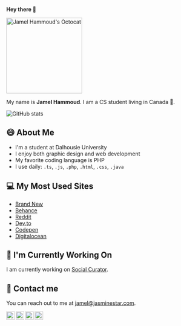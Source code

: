 <strong>Hey there 👋</strong>

<img src="https://pbs.twimg.com/media/EdpvYLCXsAAFxMI?format=png&name=large" width="200" alt="Jamel Hammoud's Octocat">

My name is <strong>Jamel Hammoud</strong>. I am a CS student living in Canada 🍁.

<img src="https://github-readme-stats.vercel.app/api?username=JamelHammoud&amp;show_icons=true" alt="GitHub stats" data-canonical-src="https://github-readme-stats.vercel.app/api?username=JamelHammoud&amp;show_icons=true" style="max-width:100%;"></a>

<h2>😄 About Me</h2>

<ul>
  <li>I'm a student at Dalhousie University</li>
  <li>I enjoy both graphic design and web development</li>
  <li>My favorite coding language is PHP</li>
  <li>I use daily: <code>.ts</code>, <code>.js</code>, <code>.php</code>, <code>.html</code>, <code>.css</code>, <code>.java</code></li>
</ul>

<h2>💻 My Most Used Sites</h2>

<ul>
  <li><a href="https://www.underconsideration.com/brandnew/" target="_blank" aria-label="Visit www.underconsideration.com/brandnew">Brand New</a></li>
  <li><a href="https://www.behance.net/" target="_blank" aria-label="Visit www.behance.net">Behance</a></li>
  <li><a href="https://www.reddit.com/r/webdev/" target="_blank" aria-label="Visit www.reddit.com/r/webdev">Reddit</a></li>
  <li><a href="https://dev.to/" target="_blank" aria-label="Visit dev.to">Dev.to</a></li>
  <li><a href="https://codepen.io/" target="_blank" aria-label="Visit codepen.io">Codepen</a></li>
  <li><a href="https://www.digitalocean.com/" target="_blank" aria-label="Visit www.digitalocean.com">Digitalocean</a></li>
</ul>
 
<h2>🔭 I'm Currently Working On</h2>

<p>I am currently working on <a href="https://www.socialcurator.com/">Social Curator</a>.</p>

<h2>💬 Contact me</h2>

<p>You can reach out to me at <a href="mailto:jamel@jasminestar.com">jamel@jasminestar.com</a>.</p>

<a href="https://twitter.com/jamel__hammoud">
  <img align="left" alt="Jamel Hammoud | Twitter" width="22px" src="https://cdn.jsdelivr.net/npm/simple-icons@v3/icons/twitter.svg" />
</a>
<a href="https://www.linkedin.com/in/jamelhammoud/">
  <img align="left" alt="Jamel Hammoud | LinkedIn" width="22px" src="https://cdn.jsdelivr.net/npm/simple-icons@v3/icons/linkedin.svg" />
</a>
<a href="https://www.instagram.com/jamel.hammoud/">
  <img align="left" alt="Jamel Hammoud | Instagram" width="22px" src="https://cdn.jsdelivr.net/npm/simple-icons@v3/icons/instagram.svg" />
</a>
<a href="https://www.reddit.com/user/lemaj2002">
  <img align="left" alt="Jamel Hammoud | Reddit" width="22px" src="https://cdn.jsdelivr.net/npm/simple-icons@v3/icons/reddit.svg" />
</a>
